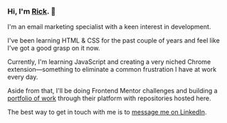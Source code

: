 ### Hi, I'm [Rick](https://www.linkedin.com/in/rick-d-johnston/). 👋

I'm an email marketing specialist with a keen interest in development.

I've been learning HTML & CSS for the past couple of years and feel like I've got a good grasp on it now.

Currently, I'm learning JavaScript and creating a very niched Chrome extension—something to eliminate a common frustration I have at work every day.

Aside from that, I'll be doing Frontend Mentor challenges and building a [portfolio of work](https://www.frontendmentor.io/profile/rdjxyz) through their platform with repositories hosted here.

The best way to get in touch with me is to [message me on LinkedIn](https://www.linkedin.com/in/rick-d-johnston/).

<!--
**rdjxyz/rdjxyz** is a ✨ _special_ ✨ repository because its `README.md` (this file) appears on your GitHub profile.

Here are some ideas to get you started:

- 🔭 I’m currently working on ...
- 🌱 I’m currently learning ...
- 👯 I’m looking to collaborate on ...
- 🤔 I’m looking for help with ...
- 💬 Ask me about ...
- 📫 How to reach me: ...
- 😄 Pronouns: ...
- ⚡ Fun fact: ...
-->
